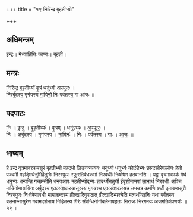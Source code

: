 +++
title = "१९ निरिन्द्र बृहतीभ्यो"

+++
## अधिमन्त्रम्
इन्द्रः। मेध्यातिथिः काण्वः। बृहती।

## मन्त्रः
निरि॑न्द्र बृह॒तीभ्यो॑ वृ॒त्रं धनु॑भ्यो अस्फुरः ।  
निरर्बु॑दस्य॒ मृग॑यस्य मा॒यिनो॒ निः पर्व॑तस्य॒ गा आ॑जः ॥

## पदपाठः
निः । इ॒न्द्र॒ । बृ॒ह॒तीभ्यः॑ । वृ॒त्रम् । धनु॑ऽभ्यः । अ॒स्फु॒रः॒ ।  
निः । अर्बु॑दस्य । मृग॑यस्य । मा॒यिनः॑ । निः । पर्व॑तस्य । गाः । आ॒जः॒ ॥

## भाष्यम्
हे इन्द्र वृत्रमावरकमसुरं बृहतीभ्यो महद्भो लिङ्गव्यत्ययः धनुभ्यो धनुर्भ्यः कोदंडेभ्यः छान्दसोरेफलोपः हेतो पञ्चमी महद्भिर्धनुर्भिर्हेतुभिः निरस्फुरः स्फुरतिर्वधकर्मा निरवधीः निःशेषेण हतवानसि । यद्वा वृत्रमावरकं मेघं धनुभ्यः धन्वन्ति गच्छन्तीति धनवआपः महतीभ्योद्भ्यः तादर्थ्येचतुर्थी ईदृशीनामपां लाभार्थं निरवधीः अपिच मायिनोमायाविनः अर्बुदस्य एतत्संज्ञकस्यासुरस्य मृगयस्य एतत्संज्ञकस्यच उभयत्र कर्मणि षष्ठी इमावप्यसुरौ निरस्फुरः निःशेषेणावधीः मायाशब्दस्य व्रीत्द्यादिषुपाठात् व्रीत्द्यादिभ्यश्चेति मत्वर्थीयइनिः यथा पर्वतस्य बलनाम्नासुरेण गवामदर्शनाय निहितस्य गिरेः संबन्धिनीर्गाबलेनापहृताः निराजः निरगमयः अजगतिक्षेपणयोः ॥ १९ ॥
